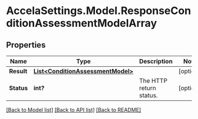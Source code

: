# AccelaSettings.Model.ResponseConditionAssessmentModelArray
## Properties

Name | Type | Description | Notes
------------ | ------------- | ------------- | -------------
**Result** | [**List&lt;ConditionAssessmentModel&gt;**](ConditionAssessmentModel.md) |  | [optional] 
**Status** | **int?** | The HTTP return status. | [optional] 

[[Back to Model list]](../README.md#documentation-for-models) [[Back to API list]](../README.md#documentation-for-api-endpoints) [[Back to README]](../README.md)


